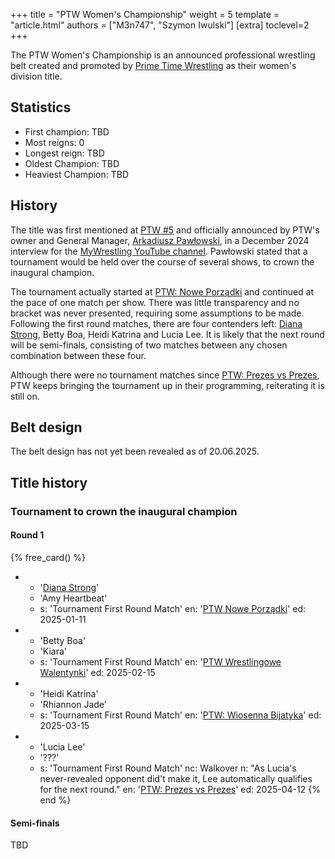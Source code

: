 +++
title = "PTW Women's Championship"
weight = 5
template = "article.html"
authors = ["M3n747", "Szymon Iwulski"]
[extra]
toclevel=2
+++

The PTW Women's Championship is an announced professional wrestling belt created and promoted by [Prime Time Wrestling](@/o/ptw.md) as their women's division title.

<!-- more -->

## Statistics

* First champion: TBD
* Most reigns: 0
* Longest reign: TBD
* Oldest Champion: TBD
* Heaviest Champion: TBD
  
## History

The title was first mentioned at [PTW #5](@/e/ptw/2024-02-03-ptw-5-gold-rush.md) and officially announced by PTW's owner and General Manager, [Arkadiusz Pawłowski](@/w/pan-pawlowski.md), in a December 2024 interview for the [MyWrestling YouTube channel][pawłowski-my-wrestling-live]. Pawłowski stated that a tournament would be held over the course of several shows, to crown the inaugural champion. 

The tournament actually started at [PTW: Nowe Porządki](@/e/ptw/2025-01-11-ptw-nowe-porzadki.md) and continued at the pace of one match per show. There was little transparency and no bracket was never presented, requiring some assumptions to be made. Following the first round matches, there are four contenders left: [Diana Strong](@/w/diana-strong.md), Betty Boa, Heidi Katrina and Lucia Lee. It is likely that the next round will be semi-finals, consisting of two matches between any chosen combination between these four.

Although there were no tournament matches since [PTW: Prezes vs Prezes](@/e/ptw/2025-04-12-ptw-prezes-vs-prezes.md), PTW keeps bringing the tournament up in their programming, reiterating it is still on.

## Belt design

The belt design has not yet been revealed as of 20.06.2025.

## Title history

### Tournament to crown the inaugural champion

#### Round 1

{% free_card() %}
- - '[Diana Strong](@/w/diana-strong.md)'
  - 'Amy Heartbeat'
  - s: 'Tournament First Round Match'
    en: '[PTW Nowe Porządki](@/e/ptw/2025-01-11-ptw-nowe-porzadki.md)'
    ed: 2025-01-11
- - 'Betty Boa'
  - 'Kiara'
  - s: 'Tournament First Round Match'
    en: '[PTW Wrestlingowe Walentynki](@/e/ptw/2025-02-15-ptw-wrestlingowe-walentynki.md)'
    ed: 2025-02-15
- - 'Heidi Katrina'
  - 'Rhiannon Jade'
  - s: 'Tournament First Round Match'
    en: '[PTW: Wiosenna Bijatyka](@/e/ptw/2025-03-15-ptw-wiosenna-bijatyka.md)' 
    ed: 2025-03-15
- - 'Lucia Lee'
  - '???'
  - s: 'Tournament First Round Match'
    nc: Walkover
    n: "As Lucia's never-revealed opponent did't make it, Lee automatically qualifies for the next round."
    en: '[PTW: Prezes vs Prezes](@/e/ptw/2025-04-12-ptw-prezes-vs-prezes.md)'
    ed: 2025-04-12
{% end %}

#### Semi-finals

TBD

[pawłowski-my-wrestling-live]: https://www.youtube.com/watch?v=D4kwKCFbY9c
